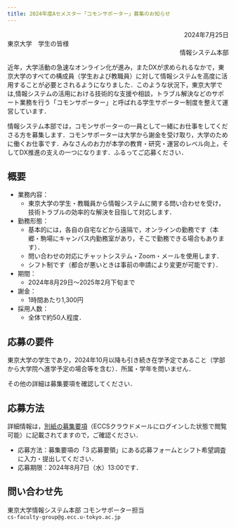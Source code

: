 ```yaml
---
title: 2024年度Aセメスター「コモンサポーター」募集のお知らせ
---
```


<div style="text-align: right;">2024年7月25日</div>
<div style="text-align: left;">東京大学　学生の皆様</div>
<div style="text-align: right;">情報システム本部</div>

近年，大学活動の急速なオンライン化が進み，またDXが求められるなかで，東京大学のすべての構成員（学生および教職員）に対して情報システムを高度に活用することが必要とされるようになりました．このような状況下，東京大学では,情報システムの活用における技術的な支援や相談，トラブル解決などのサポート業務を行う「コモンサポーター」と呼ばれる学生サポーター制度を整えて運営しています．

情報システム本部では，コモンサポーターの一員として一緒にお仕事をしてくださる方を募集します．コモンサポーターは大学から謝金を受け取り，大学のために働くお仕事です．みなさんのお力が本学の教育・研究・運営のレベル向上，そしてDX推進の支えの一つになります．ふるってご応募ください．


## 概要

- 業務内容：
    - 東京大学の学生・教職員から情報システムに関する問い合わせを受け，技術トラブルの効率的な解決を目指して対応します．
- 勤務形態：
    - 基本的には，各自の自宅などから遠隔で，オンラインの勤務です（本郷・駒場にキャンパス内勤務室があり，そこで勤務できる場合もあります）．
    - 問い合わせの対応にチャットシステム・Zoom・メールを使用します．
    - シフト制です（都合が悪いときは事前の申請により変更が可能です）．
- 期間：
    - 2024年8月29日～2025年2月下旬まで
- 謝金：
    - 1時間あたり1,300円　
- 採用人数：
    - 全体で約50人程度．


## 応募の要件

東京大学の学生であり，2024年10月以降も引き続き在学予定であること（学部から大学院へ進学予定の場合等を含む）．所属・学年を問いません．

その他の詳細は募集要項を確認してください．

## 応募方法

詳細情報は，<a href="https://drive.google.com/file/d/1xatEppV7bHF2gVClLF_RAcHdDbKa8-PY/view?usp=sharing">別紙の募集要項</a>（ECCSクラウドメールにログインした状態で閲覧可能）に記載されてますので，ご確認ください．

- 応募方法：募集要項の「3 応募要領」にある応募フォームとシフト希望調査に入力・提出してください．
- 応募期限：2024年8月7日（水）13:00です．

## 問い合わせ先

東京大学情報システム本部 コモンサポーター担当  
`cs-faculty-group@g.ecc.u-tokyo.ac.jp`
